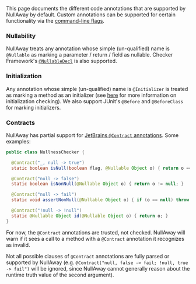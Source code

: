 This page documents the different code annotations that are supported by NullAway by default.  Custom annotations can be supported for certain functionality via the [command-line flags](https://github.com/uber/NullAway/wiki/Configuration).

### Nullability

NullAway treats any annotation whose simple (un-qualified) name is `@Nullable` as marking a parameter / return / field as nullable.  Checker Framework's [`@NullableDecl`](https://checkerframework.org/api/org/checkerframework/checker/nullness/compatqual/NullableDecl.html) is also supported.

### Initialization

Any annotation whose simple (un-qualified) name is `@Initializer` is treated as marking a method as an initializer (see [here](https://github.com/uber/NullAway/wiki/Error-Messages#initializer-method-does-not-guarantee-nonnull-field-is-initialized--nonnull-field--not-initialized) for more information on initialization checking).  We also support JUnit's `@Before` and `@BeforeClass` for marking initializers.

### Contracts

NullAway has partial support for [JetBrains `@Contract` annotations](https://www.jetbrains.com/help/idea/contract-annotations.html).  Some examples:
```java
public class NullnessChecker {

  @Contract("_, null -> true")
  static boolean isNull(boolean flag, @Nullable Object o) { return o == null; }

  @Contract("null -> false")
  static boolean isNonNull(@Nullable Object o) { return o != null; }

  @Contract("null -> fail")
  static void assertNonNull(@Nullable Object o) { if (o == null) throw new Error(); }

  @Contract("!null -> !null")
  static @Nullable Object id(@Nullable Object o) { return o; }
}
```

For now, the `@Contract` annotations are trusted, not checked.  NullAway will warn if it sees a call to a method with a `@Contract` annotation it recognizes as invalid. 

Not all possible clauses of `@Contract` annotations are fully parsed or supported by NullAway (e.g. `@Contract("null, false -> fail; !null, true -> fail")` will be ignored, since NullAway cannot generally reason about the runtime truth value of the second argument).